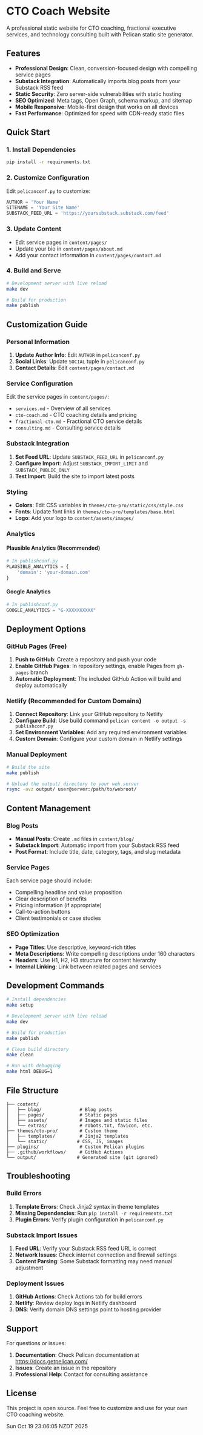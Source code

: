 # CTO Coach Website

A professional static website for CTO coaching, fractional executive services, and technology consulting built with Pelican static site generator.

## Features

- **Professional Design**: Clean, conversion-focused design with compelling service pages
- **Substack Integration**: Automatically imports blog posts from your Substack RSS feed
- **Static Security**: Zero server-side vulnerabilities with static hosting
- **SEO Optimized**: Meta tags, Open Graph, schema markup, and sitemap
- **Mobile Responsive**: Mobile-first design that works on all devices
- **Fast Performance**: Optimized for speed with CDN-ready static files

## Quick Start

### 1. Install Dependencies

```bash
pip install -r requirements.txt
```

### 2. Customize Configuration

Edit `pelicanconf.py` to customize:

```python
AUTHOR = 'Your Name'
SITENAME = 'Your Site Name'
SUBSTACK_FEED_URL = 'https://yoursubstack.substack.com/feed'
```

### 3. Update Content

- Edit service pages in `content/pages/`
- Update your bio in `content/pages/about.md`
- Add your contact information in `content/pages/contact.md`

### 4. Build and Serve

```bash
# Development server with live reload
make dev

# Build for production
make publish
```

## Customization Guide

### Personal Information

1. **Update Author Info**: Edit `AUTHOR` in `pelicanconf.py`
2. **Social Links**: Update `SOCIAL` tuple in `pelicanconf.py`
3. **Contact Details**: Edit `content/pages/contact.md`

### Service Configuration

Edit the service pages in `content/pages/`:
- `services.md` - Overview of all services
- `cto-coach.md` - CTO coaching details and pricing
- `fractional-cto.md` - Fractional CTO service details
- `consulting.md` - Consulting service details

### Substack Integration

1. **Set Feed URL**: Update `SUBSTACK_FEED_URL` in `pelicanconf.py`
2. **Configure Import**: Adjust `SUBSTACK_IMPORT_LIMIT` and `SUBSTACK_PUBLIC_ONLY`
3. **Test Import**: Build the site to import latest posts

### Styling

- **Colors**: Edit CSS variables in `themes/cto-pro/static/css/style.css`
- **Fonts**: Update font links in `themes/cto-pro/templates/base.html`
- **Logo**: Add your logo to `content/assets/images/`

### Analytics

#### Plausible Analytics (Recommended)
```python
# In publishconf.py
PLAUSIBLE_ANALYTICS = {
    'domain': 'your-domain.com'
}
```

#### Google Analytics
```python
# In publishconf.py
GOOGLE_ANALYTICS = "G-XXXXXXXXXX"
```

## Deployment Options

### GitHub Pages (Free)

1. **Push to GitHub**: Create a repository and push your code
2. **Enable GitHub Pages**: In repository settings, enable Pages from `gh-pages` branch
3. **Automatic Deployment**: The included GitHub Action will build and deploy automatically

### Netlify (Recommended for Custom Domains)

1. **Connect Repository**: Link your GitHub repository to Netlify
2. **Configure Build**: Use build command `pelican content -o output -s publishconf.py`
3. **Set Environment Variables**: Add any required environment variables
4. **Custom Domain**: Configure your custom domain in Netlify settings

### Manual Deployment

```bash
# Build the site
make publish

# Upload the output/ directory to your web server
rsync -avz output/ user@server:/path/to/webroot/
```

## Content Management

### Blog Posts

- **Manual Posts**: Create `.md` files in `content/blog/`
- **Substack Import**: Automatic import from your Substack RSS feed
- **Post Format**: Include title, date, category, tags, and slug metadata

### Service Pages

Each service page should include:
- Compelling headline and value proposition
- Clear description of benefits
- Pricing information (if appropriate)
- Call-to-action buttons
- Client testimonials or case studies

### SEO Optimization

- **Page Titles**: Use descriptive, keyword-rich titles
- **Meta Descriptions**: Write compelling descriptions under 160 characters
- **Headers**: Use H1, H2, H3 structure for content hierarchy
- **Internal Linking**: Link between related pages and services

## Development Commands

```bash
# Install dependencies
make setup

# Development server with live reload
make dev

# Build for production
make publish

# Clean build directory
make clean

# Run with debugging
make html DEBUG=1
```

## File Structure

```
├── content/
│   ├── blog/              # Blog posts
│   ├── pages/             # Static pages
│   ├── assets/            # Images and static files
│   └── extras/            # robots.txt, favicon, etc.
├── themes/cto-pro/        # Custom theme
│   ├── templates/         # Jinja2 templates
│   └── static/           # CSS, JS, images
├── plugins/               # Custom Pelican plugins
├── .github/workflows/     # GitHub Actions
└── output/               # Generated site (git ignored)
```

## Troubleshooting

### Build Errors

1. **Template Errors**: Check Jinja2 syntax in theme templates
2. **Missing Dependencies**: Run `pip install -r requirements.txt`
3. **Plugin Errors**: Verify plugin configuration in `pelicanconf.py`

### Substack Import Issues

1. **Feed URL**: Verify your Substack RSS feed URL is correct
2. **Network Issues**: Check internet connection and firewall settings
3. **Content Parsing**: Some Substack formatting may need manual adjustment

### Deployment Issues

1. **GitHub Actions**: Check Actions tab for build errors
2. **Netlify**: Review deploy logs in Netlify dashboard
3. **DNS**: Verify domain DNS settings point to hosting provider

## Support

For questions or issues:

1. **Documentation**: Check Pelican documentation at https://docs.getpelican.com/
2. **Issues**: Create an issue in the repository
3. **Professional Help**: Contact for consulting assistance

## License

This project is open source. Feel free to customize and use for your own CTO coaching website.

<!-- Deployment trigger: Sat Aug  9 11:29:38 UTC 2025 -->
Sun Oct 19 23:06:05 NZDT 2025
